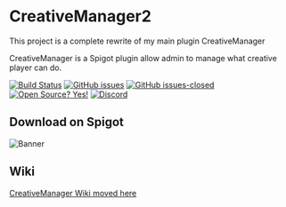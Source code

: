 # CreativeManager2

This project is a complete rewrite of my main plugin CreativeManager

CreativeManager is a Spigot plugin allow admin to manage what creative player can do.

[![Build Status](https://travis-ci.com/K0bus/CreativeManager2.svg?branch=master)](https://travis-ci.com/K0bus/CreativeManager2) [![GitHub issues](https://img.shields.io/github/issues/K0bus/CreativeManager2.svg)](https://github.com/K0bus/CreativeManager2/issues/) [![GitHub issues-closed](https://img.shields.io/github/issues-closed/K0bus/CreativeManager2.svg)](https://github.com/K0bus/CreativeManager2/issues?q=is%3Aissue+is%3Aclosed) [![Open Source? Yes!](https://badgen.net/badge/Open%20Source%20%3F/Yes%21/blue?icon=github)](https://github.com/Naereen/badges/) [![Discord](https://img.shields.io/discord/578609953066057758?color=blue&label=Discord)](https://discord.gg/EabMR9S)

## Download on Spigot

![Banner](https://api.mcbanners.com/banner/saved/lWZEKOYEhqeoNS.png)

## Wiki

[CreativeManager Wiki moved here](https://wiki.k0bus.fr)